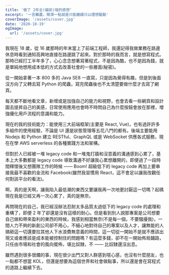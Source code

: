 ```yaml
---
title: '做了 2年全(偏前)端的感想'
excerpt: '一言難盡，簡潔一點就是只能繼續只以理想驅動'
coverImage: '/assets/cover.jpg'
date: '2020-10-19'
ogImage:
  url: '/assets/cover.jpg'
---
```


我現在 18 歲，從 16 歲那時的年末當上了前端工程師，我還記得我做業務在路邊休息時看到通知高興地直接在路邊跳了起來。對於那時的我而言，就是想寫程式。那時已經打工半年多了，心心念念想著寫著程式，不是因為酷，也不是因為錢，就是單純地想用成本低的方式去改善社會的一些層面(秘密)。

從一開始拿著一本 800 多的 Java SE8 一直寫，只是因為覺得有趣，但是到後面沒方向了又轉去寫 Python 的爬蟲，寫完爬蟲後也不太清楚要做什麼才去寫了網頁。

每天都不斷地看文章，新增或是加強自己的能力和視野，也會去看一些網頁和設計圖去提昇自己的美感，日常使用應用也會時不時問自己為什麼按鈕會放在那裡，增強優化用戶流程的意識和能力。

現在的我的技術能力：能使用三大前端框架(主要是 React, Vue)，也有過許許多多組件的使用經驗，不論是 UI 還是狀態管理等五花八門的都有。後端主要能用 Nodejs 和 Python 建立 RESTful、GraphQL 或是 WebSocket 供應各式服務，現在在學 AWS serverless 的各種實踐方法和架構。

但對於人已經被一堆 legacy code 和一堆鬼打牆和沒意義的溝通感到心累了，基本上大多數都是 legacy code 導致溝通不好讓我心累想離開的，即便過了一段時間釋懷後又想團隊工作的時候 —— Boom! 超級低下的 legacy code 再加上要串接我最不喜歡的金流和 Facebook(雖然我習慣用 React，這不會足以讓我改觀任何對該平台的看法)。

啊，真的是天啊，讓我陷入最低潮的東西又要讓我再一次地更討厭這一切嗎？起碼現在我是已經又再一次心累了，真的是無奈。

再問現在的自己，我已經沒辦法忍耐太多品質太過低下的 legacy code 的處理和重構了，即便 2 年了卻還是沒有這樣的耐心。但是看到別人說那專案是公司想要自己做和帶來盈利的東西的時候，我感到相當無奈(不是每一個，不要騷擾我)，一間人力不夠的新創公司卻不用心，不細心地對待自己的專案以及人才，讓無能的人搞砸這一切還要拉其他人下水浪費無意義的時間，這一切從一開始不是就不應該出現又或者應該是成本能被控制住的問題嗎？有這麼多錢，卻不在一開始佈局鋪路，只任由市場和社會的風向擺佈，堪比奴隸，不 —— 比奴隸還沒出息。

雖然遇到很多很爛的事，現在很少出門又對人群感到噁心感，也沒有什麼朋友，也一點都不想當 KOL，但還是想要為這個世界和社會做點事，所以還是會在寫程式的道路上繼續下去。
